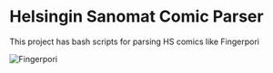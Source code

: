 Helsingin Sanomat Comic Parser
=========
This project has bash scripts for parsing HS comics like Fingerpori

![Fingerpori](http://hs13.snstatic.fi/webkuva/sarjis/560/1305862894667?ts=23)

